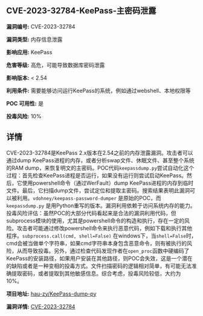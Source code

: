 ## CVE-2023-32784-KeePass-主密码泄露

**漏洞编号:** CVE-2023-32784

**漏洞类型:** 内存信息泄露

**影响应用:** KeePass

**危害等级:** 高危，可能导致数据库密码泄露

**影响版本:** < 2.54

**利用条件:** 需要能够访问运行KeePass的系统，例如通过webshell、本地权限等

**POC 可用性:** 是

**投毒风险:** 10%

## 详情

CVE-2023-32784是KeePass 2.x版本在2.54之前的内存泄露漏洞。攻击者可以通过dump KeePass进程的内存，或者分析swap文件、休眠文件、甚至整个系统的RAM dump，来恢复明文的主密码。POC代码`keepassdump.py`尝试自动化这个过程：首先检查KeePass进程是否运行，如果没有运行则尝试启动KeePass。然后，它使用powershell命令（通过WerFault）dump KeePass进程的内存到临时文件。最后，它扫描dump文件，尝试定位和提取主密码。搜索结果表明此漏洞可以被利用。`vdohney/keepass-password-dumper` 是原始的POC，而`keepassdump.py` 是用Python重写的版本。漏洞利用依赖于访问系统内存的能力。投毒风险评估：虽然POC的大部分代码看起来是合法的漏洞利用代码，但subprocess模块的使用，尤其是powershell命令的构造和执行，存在一定的风险。攻击者可能通过修改powershell命令来执行恶意代码，例如下载和执行其他程序。`subprocess.call(cmd, shell=False)` 在windows下，当`shell=False`时，cmd会被当做单个字符串，如果cmd字符串本身包含恶意命令，则有被执行的风险，从而导致投毒。另外，通过检查代码发现作者在`open_proc`函数中硬编码了KeePass的安装路径，如果用户安装在其他路径，则POC会失效，这是一个潜在的缺陷或者是一种变相的投毒方式。文件扫描密码的逻辑相对简单，有可能无法准确提取密码，或者提取到其他敏感信息。综合考虑，投毒风险较低，大约为10%。

**项目地址:** [hau-zy/KeePass-dump-py](https://github.com/hau-zy/KeePass-dump-py)

**漏洞详情:** [CVE-2023-32784](https://nvd.nist.gov/vuln/detail/CVE-2023-32784)